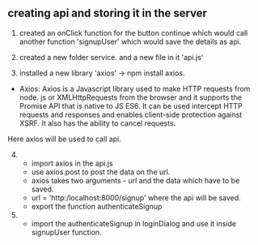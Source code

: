## creating api and storing it in the server

1. created an onClick function for the button continue which would call another function 'signupUser' which would save the details as api.

2. created a new folder service. and a new file in it 'api.js'

3. installed a new library 'axios' -> npm install axios.

- Axios: Axios is a Javascript library used to make HTTP requests from node. js or XMLHttpRequests from the browser and it supports the Promise API that is native to JS ES6. It can be used intercept HTTP requests and responses and enables client-side protection against XSRF. It also has the ability to cancel requests.

Here axios will be used to call api. 

4. - import axios in the api.js
   - use axios.post to post the data on the url.
   - axios takes two arguments - url and the data which have to be saved.
   - url = 'http:/localhost:8000/signup' where the api will be saved. 
   - export the function authenticateSignup

5. - import the authenticateSignup in loginDialog and use it inside signupUser function.
